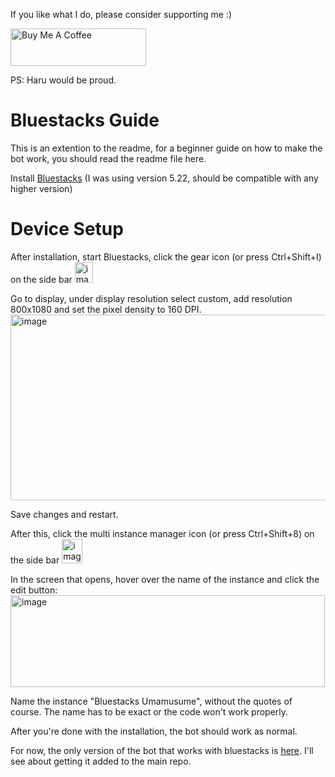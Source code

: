 If you like what I do, please consider supporting me :)

<a href="https://www.buymeacoffee.com/CrazyIvanTR" target="_blank"><img src="https://cdn.buymeacoffee.com/buttons/v2/default-violet.png" alt="Buy Me A Coffee" style="height: 60px !important;width: 217px !important;" ></a>

PS: Haru would be proud.


# Bluestacks Guide
This is an extention to the readme, for a beginner guide on how to make the bot work, you should read the readme file here.

Install [Bluestacks](https://www.bluestacks.com/) (I was using version 5.22, should be compatible with any higher version)

# Device Setup
After installation, start Bluestacks, click the gear icon (or press Ctrl+Shift+I) on the side bar <img width="29" height="33" alt="image" src="https://github.com/user-attachments/assets/0e7c9559-fe0e-455c-a7a7-76153db5ac2b" />

Go to display, under display resolution select custom, add resolution 800x1080 and set the pixel density to 160 DPI.
<img width="745" height="297" alt="image" src="https://github.com/user-attachments/assets/37ed61a1-b0e2-4d30-8968-062dd9515009" />

Save changes and restart.

After this, click the multi instance manager icon (or press Ctrl+Shift+8) on the side bar <img width="33" height="39" alt="image" src="https://github.com/user-attachments/assets/655d746d-c83e-43d8-bb44-7d6f57825700" />

In the screen that opens, hover over the name of the instance and click the edit button:
<img width="503" height="147" alt="image" src="https://github.com/user-attachments/assets/7dda510c-386d-4680-ae7c-a3ed81ca3875" />

Name the instance "Bluestacks Umamusume", without the quotes of course. The name has to be exact or the code won't work properly.

After you're done with the installation, the bot should work as normal.

For now, the only version of the bot that works with bluestacks is [here](https://github.com/CrazyIvanTR/umamusume-auto-train/tree/bluestacks_work). I'll see about getting it added to the main repo.

